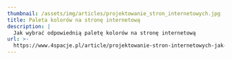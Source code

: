 ```yaml
---
thumbnail: /assets/img/articles/projektowanie_stron_internetowych.jpg
title: Paleta kolorów na stronę internetową
description: |
  Jak wybrać odpowiednią paletę kolorów na stronę internetową
url: >-
  https://www.4spacje.pl/article/projektowanie-stron-internetowych-jak-wybrac-palete-kolorow
---
```


